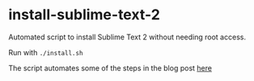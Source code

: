 # install-sublime-text-2

Automated script to install Sublime Text 2 without needing root access.

Run with `./install.sh`

The script automates some of the steps in the blog post [here](https://ejectdisc.org/2017/09/06/sublime-text-2-on-debian-linux/) 

